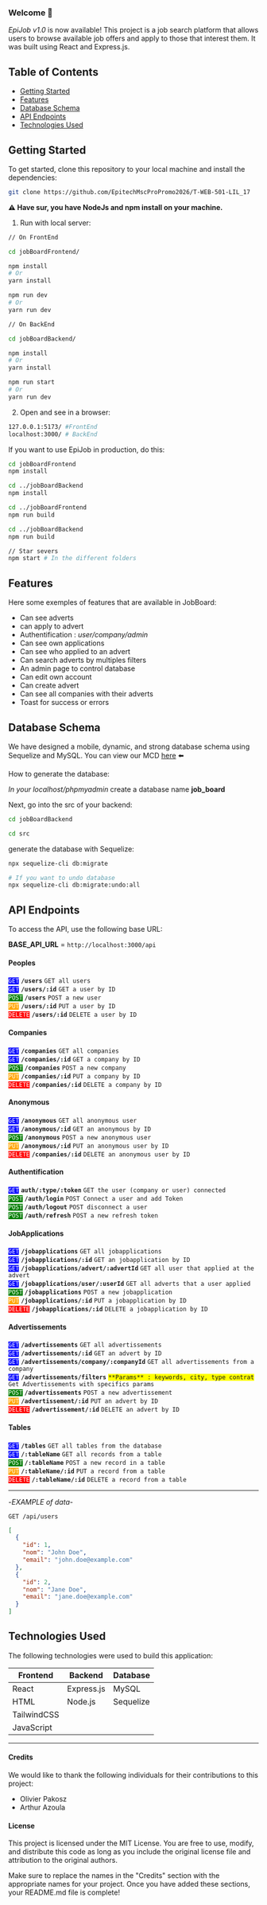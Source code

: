 
### Welcome :wave: 

*EpiJob v1.0* is now available! This project is a job search platform that allows users to browse available job offers and apply to those that interest them. It was built using React and Express.js.

## Table of Contents

- [Getting Started](#getting-started)
- [Features](#features)
- [Database Schema](#database-schema)
- [API Endpoints](#api-endpoints)
- [Technologies Used](#technologies-used)

## Getting Started

To get started, clone this repository to your local machine and install the dependencies:

```bash
git clone https://github.com/EpitechMscProPromo2026/T-WEB-501-LIL_17
```

**:warning: Have sur, you have NodeJs and npm install on your machine.**

1. Run with local server:

```bash
// On FrontEnd

cd jobBoardFrontend/

npm install
# Or
yarn install

npm run dev
# Or 
yarn run dev

// On BackEnd

cd jobBoardBackend/

npm install
# Or
yarn install

npm run start
# Or
yarn run dev
```

2. Open and see in a browser:

```bash
127.0.0.1:5173/ #FrontEnd
localhost:3000/ # BackEnd
```

If you want to use EpiJob in production, do this:

```bash
cd jobBoardFrontend
npm install

cd ../jobBoardBackend
npm install

cd ../jobBoardFrontend
npm run build

cd ../jobBoardBackend
npm run build

// Star severs 
npm start # In the different folders
```

## Features

Here some exemples of features that are available in JobBoard:

- Can see adverts
- can apply to advert
- Authentification : *user/company/admin*
- Can see own applications
- Can see who applied to an advert
- Can search adverts by multiples filters
- An admin page to control database
- Can edit own account
- Can create advert
- Can see all companies with their adverts
- Toast for success or errors

## Database Schema

We have designed a mobile, dynamic, and strong database schema using Sequelize and MySQL. You can view our MCD [here](gestion/mcd_final.png) :arrow_left:

How to generate the database:

*In your localhost/phpmyadmin* create a database name **job_board**

Next, go into the src of your backend:

```bash
cd jobBoardBackend

cd src
```

generate the database with Sequelize:

```bash
npx sequelize-cli db:migrate

# If you want to undo database
npx sequelize-cli db:migrate:undo:all
```

## API Endpoints

To access the API, use the following base URL:

**BASE_API_URL** = ```http://localhost:3000/api```

#### Peoples

 <summary><code style='background:blue; color:white'>GET</code> <code><b>/users</b></code> <code>GET all users</code></summary>
 <summary><code style='background:blue; color:white'>GET</code> <code><b>/users/:id</b></code> <code>GET a user by ID</code></summary>
 <summary><code style='background:green; color:white'>POST</code> <code><b>/users</b></code> <code>POST a new user</code></summary>
 <summary><code style='background:orange; color:white'>PUT</code> <code><b>/users/:id</b></code> <code>PUT a user by ID</code></summary>
   <summary><code style='background:red; color:white'>DELETE</code> <code><b>/users/:id</b></code> <code>DELETE a user by ID</code></summary>

#### Companies


 <summary><code style='background:blue; color:white'>GET</code> <code><b>/companies</b></code> <code>GET all companies</code></summary>
 <summary><code style='background:blue; color:white'>GET</code> <code><b>/companies/:id</b></code> <code>GET a company by ID</code></summary>
 <summary><code style='background:green; color:white'>POST</code> <code><b>/companies</b></code> <code>POST a new company</code></summary>
 <summary><code style='background:orange; color:white'>PUT</code> <code><b>/companies/:id</b></code> <code>PUT a company by ID</code></summary>
   <summary><code style='background:red; color:white'>DELETE</code> <code><b>/companies/:id</b></code> <code>DELETE a company by ID</code></summary>

#### Anonymous

 <summary><code style='background:blue; color:white'>GET</code> <code><b>/anonymous</b></code> <code>GET all anonymous user</code></summary>
 <summary><code style='background:blue; color:white'>GET</code> <code><b>/anonymous/:id</b></code> <code>GET an anonymous by ID</code></summary>
 <summary><code style='background:green; color:white'>POST</code> <code><b>/anonymous</b></code> <code>POST a new anonymous user</code></summary>
 <summary><code style='background:orange; color:white'>PUT</code> <code><b>/anonymous/:id</b></code> <code>PUT an anonymous user by ID</code></summary>
   <summary><code style='background:red; color:white'>DELETE</code> <code><b>/companies/:id</b></code> <code>DELETE an anonymous user by ID</code></summary>

#### Authentification

 <summary><code style='background:blue; color:white'>GET</code> <code><b>auth/:type/:token</b></code> <code>GET the user (company or user) connected</code></summary>
 <summary><code style='background:green; color:white'>POST</code> <code><b>/auth/login</b></code> <code>POST Connect a user and add Token</code></summary>
 <summary><code style='background:green; color:white'>POST</code> <code><b>/auth/logout</b></code> <code>POST disconnect a user</code></summary>
 <summary><code style='background:green; color:white'>POST</code> <code><b>/auth/refresh</b></code> <code>POST a new refresh token</code></summary>

#### JobApplications

 <summary><code style='background:blue; color:white'>GET</code> <code><b>/jobapplications</b></code> <code>GET all jobapplications</code></summary>
 <summary><code style='background:blue; color:white'>GET</code> <code><b>/jobapplications/:id</b></code> <code>GET an jobapplication by ID</code></summary>
 <summary><code style='background:blue; color:white'>GET</code> <code><b>/jobapplications/advert/:advertId</b></code> <code>GET all user that applied at the advert</code></summary>
 <summary><code style='background:blue; color:white'>GET</code> <code><b>/jobapplications/user/:userId</b></code> <code>GET all adverts that a user applied</code></summary>
 <summary><code style='background:green; color:white'>POST</code> <code><b>/jobapplications</b></code> <code>POST a new jobapplication</code></summary>
 <summary><code style='background:orange; color:white'>PUT</code> <code><b>/jobapplications/:id</b></code> <code>PUT a jobapplication by ID</code></summary>
   <summary><code style='background:red; color:white'>DELETE</code> <code><b>/jobapplications/:id</b></code> <code>DELETE a jobapplication by ID</code></summary>

#### Advertissements

<summary><code style='background:blue; color:white'>GET</code> <code><b>/advertissements</b></code> <code>GET all advertissements</code></summary>
 <summary><code style='background:blue; color:white'>GET</code> <code><b>/advertissements/:id</b></code> <code>GET an advert by ID</code></summary>
 <summary><code style='background:blue; color:white'>GET</code> <code><b>/advertissements/company/:companyId</b></code> <code>GET all advertissements from a company</code></summary>
 <summary><code style='background:blue; color:white'>GET</code> <code><b>/advertissements/filters</b></code> <code style='background: yellow'>**Params** : keywords, city, type contrat</code> <code>Get Advertissements with specifics params</code></summary>
 <summary><code style='background:green; color:white'>POST</code> <code><b>/advertissements</b></code> <code>POST a new advertissement</code></summary>
 <summary><code style='background:orange; color:white'>PUT</code> <code><b>/advertissement/:id</b></code> <code>PUT an advert by ID</code></summary>
   <summary><code style='background:red; color:white'>DELETE</code> <code><b>/advertissement/:id</b></code> <code>DELETE an advert by ID</code></summary>

#### Tables

 <summary><code style='background:blue; color:white'>GET</code> <code><b>/tables</b></code> <code>GET all tables from the database</code></summary>
 <summary><code style='background:blue; color:white'>GET</code> <code><b>/:tableName</b></code> <code>GET all records from a table</code></summary>
 <summary><code style='background:green; color:white'>POST</code> <code><b>/:tableName</b></code> <code>POST a new record in a table</code></summary>
 <summary><code style='background:orange; color:white'>PUT</code> <code><b>/:tableName/:id</b></code> <code>PUT a record from a table</code></summary>
   <summary><code style='background:red; color:white'>DELETE</code> <code><b>/:tableName/:id</b></code> <code>DELETE a record from a table</code></summary>

-------------------

-*EXAMPLE of data*-

<code>GET /api/users</code>

```json
[
  {
    "id": 1,
    "nom": "John Doe",
    "email": "john.doe@example.com"
  },
  {
    "id": 2,
    "nom": "Jane Doe",
    "email": "jane.doe@example.com"
  }
]
```

####

## Technologies Used

The following technologies were used to build this application:

| Frontend | Backend | Database |
| --- | --- | --- |
| React | Express.js | MySQL |
| HTML | Node.js | Sequelize |
| TailwindCSS | | |
| JavaScript | | |

-----

#### Credits
We would like to thank the following individuals for their contributions to this project:

- Olivier Pakosz
- Arthur Azoula


#### License
This project is licensed under the MIT License. You are free to use, modify, and distribute this code as long as you include the original license file and attribution to the original authors.

Make sure to replace the names in the "Credits" section with the appropriate names for your project. Once you have added these sections, your README.md file is complete!